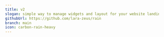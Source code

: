 ```yaml
---
title: v2
slogan: simple way to manage widgets and layout for your website landing page.
githubUrl: https://github.com/lara-zeus/rain
branch: main
icon: carbon-rain-heavy
---
```

